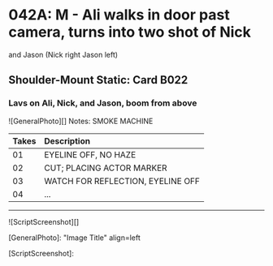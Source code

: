# 042A: M - Ali walks in door past camera, turns into two shot of Nickand Jason (Nick right Jason left)

## Shoulder-Mount Static: Card B022

### Lavs on Ali, Nick, and Jason, boom from above

![GeneralPhoto][]
Notes: SMOKE MACHINE

| Takes | Description |
|:---|:----|
| 01 | EYELINE OFF, NO HAZE |
| 02 | CUT; PLACING ACTOR MARKER |
| 03 | WATCH FOR REFLECTION, EYELINE OFF |
| 04 | ... |

----

![ScriptScreenshot][]


[GeneralPhoto]:  "Image Title" align=left

[ScriptScreenshot]: 